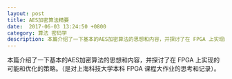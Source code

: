 ```yaml
---
layout: post
title: AES加密算法精要
date:  2017-06-03 13:24:50 +0800
category: 算法 密码学
description: 本篇介绍了一下基本的AES加密算法的思想和内容，并探讨了在 FPGA 上实现的可能和优化的策略。
---
```



本篇介绍了一下基本的AES加密算法的思想和内容，并探讨了在 FPGA 上实现的可能和优化的策略。（是对上海科技大学本科 FPGA 课程大作业的思考和记录）。

